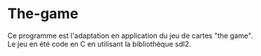# The-game
Ce programme est l'adaptation en application du jeu de cartes "the game". Le jeu en été code en C en utilisant la bibliothèque sdl2.
